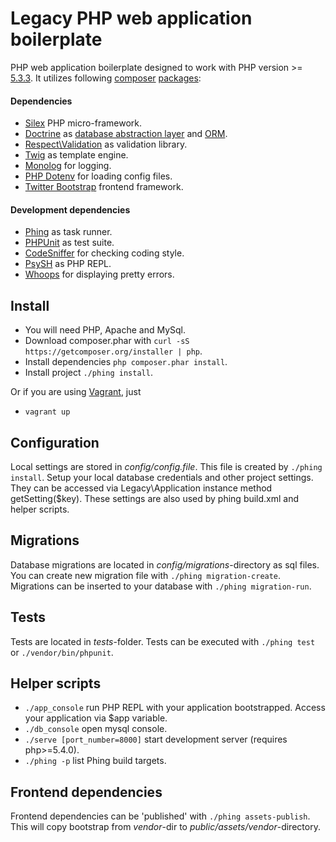 # Legacy PHP web application boilerplate

PHP web application boilerplate designed to work with PHP version >= [5.3.3](http://php.net/supported-versions.php).
It utilizes following [composer](https://getcomposer.org/doc/) [packages](https://packagist.org/):

#### Dependencies
 * [Silex](http://silex.sensiolabs.org/documentation) PHP micro-framework.
 * [Doctrine](http://www.doctrine-project.org/) as [database abstraction layer](http://docs.doctrine-project.org/projects/doctrine-dbal/en/latest/) and [ORM](http://docs.doctrine-project.org/projects/doctrine-orm/en/latest/).
 * [Respect\Validation](https://github.com/Respect/Validation/blob/0.9/docs/VALIDATORS.md) as validation library.
 * [Twig](http://twig.sensiolabs.org/documentation) as template engine.
 * [Monolog](https://github.com/Seldaek/monolog) for logging.
 * [PHP Dotenv](https://github.com/josegonzalez/php-dotenv) for loading config files.
 * [Twitter Bootstrap](http://getbootstrap.com/css/) frontend framework.

#### Development dependencies
 * [Phing](http://www.phing.info/trac/wiki/Users/Documentation) as task runner.
 * [PHPUnit](https://phpunit.de/manual/current/en/phpunit-book.html) as test suite.
 * [CodeSniffer](https://github.com/squizlabs/PHP_CodeSniffer/wiki) for checking coding style.
 * [PsySH](https://github.com/bobthecow/psysh) as PHP REPL.
 * [Whoops](https://github.com/filp/whoops/blob/master/docs/API%20Documentation.md) for displaying pretty errors.


## Install
  * You will need PHP, Apache and MySql.
  * Download composer.phar with `curl -sS https://getcomposer.org/installer | php`.
  * Install dependencies `php composer.phar install`.
  * Install project `./phing install`.

  Or if you are using [Vagrant](https://www.vagrantup.com/downloads.html), just

  * `vagrant up`


## Configuration

Local settings are stored in *config/config.file*. This file is created by
`./phing install`. Setup your local database credentials and other project
settings. They can be accessed via Legacy\Application instance method getSetting($key).
These settings are also used by phing build.xml and helper scripts.


## Migrations

Database migrations are located in *config/migrations*-directory as sql files. You can create
new migration file with `./phing migration-create`. Migrations can be inserted
to your database with `./phing migration-run`.


## Tests

Tests are located in *tests*-folder. Tests can be executed with `./phing test`
or `./vendor/bin/phpunit`.


## Helper scripts

  * `./app_console` run PHP REPL with your application bootstrapped. Access your application via $app variable.
  * `./db_console` open mysql console.
  * `./serve [port_number=8000]` start development server (requires php>=5.4.0).
  * `./phing -p` list Phing build targets.


## Frontend dependencies

Frontend dependencies can be 'published' with `./phing assets-publish`. This will copy bootstrap from *vendor*-dir to
*public/assets/vendor*-directory.
